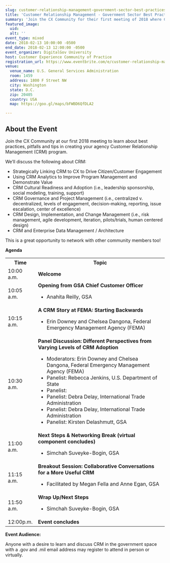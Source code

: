 ```yaml
---
slug: customer-relationship-management-government-sector-best-practices-pitfalls-tips
title: 'Customer Relationship Management - Government Sector Best Practices, Pitfalls and Tips'
summary: 'Join the CX Community for their first meeting of 2018 where CRM in government will be discussed&#46;'
featured_image:
  uid:
  alt: ''
event_type: mixed
date: 2018-02-13 10:00:00 -0500
end_date: 2018-02-13 12:00:00 -0500
event_organizer: DigitalGov University
host: Customer Experience Community of Practice
registration_url: https://www.eventbrite.com/e/customer-relationship-management-government-sector-best-practices-pitfalls-and-tips-registration-42687953819
venue:
  venue_name: U.S. General Services Administration
  room: 1459
  address: 1800 F Street NW
  city: Washington
  state: D.C.
  zip: 20405
  country: USA
  map: https://goo.gl/maps/bFWBD6QfDLA2

---
```


## About the Event

Join the CX Community at our first 2018 meeting to learn about best practices, pitfalls and tips in creating your agency Customer Relationship Management (CRM) program.

We’ll discuss the following about CRM:

- Strategically Linking CRM to CX to Drive Citizen/Customer Engagement
- Using CRM Analytics to Improve Program Management and Demonstrate Value
- CRM Cultural Readiness and Adoption (i.e., leadership sponsorship, social modeling, training, support)
- CRM Governance and Project Management (i.e., centralized v. decentralized, levels of engagement, decision-making, reporting, issue escalation, center of excellence)
- CRM Design, Implementation, and Change Management (i.e., risk management, agile development, iteration, pilots/trials, human centered design)
- CRM and Enterprise Data Management / Architecture

This is a great opportunity to network with other community members too!

**Agenda**

<table>
  <tr>
    <th>Time</th>
    <th>Topic</th>
  </tr>
  <tr>
    <td>10:00 a.m.</td>
    <td><strong>Welcome</strong></td>
  </tr>
  <tr>
    <td>10:05 a.m.</td>
    <td><strong>Opening from GSA Chief Customer Officer</strong><ul><li>Anahita Reilly, GSA</li></ul></td>
  </tr>
  <tr>
    <td>10:15 a.m.</td>
    <td><strong>A CRM Story at FEMA: Starting Backwards</strong><ul><li>Erin Downey and Chelsea Dangona, Federal Emergency Management Agency (FEMA)</li></ul</td>
  </tr>
  <tr>
    <td>10:30 a.m.</td>
    <td><strong>Panel Discussion: Different Perspectives from Varying Levels of CRM Adoption</strong><ul><li>Moderators: Erin Downey and Chelsea Dangona, Federal Emergency Management Agency (FEMA)</li><li> Panelist: Rebecca Jenkins, U.S. Department of State</li><li>Panelist: </li><li>Panelist: Debra Delay, International Trade Administration</li><li>Panelist: Debra Delay, International Trade Administration</li><li>Panelist: Kirsten Delashmutt, GSA</li></ul></td>
  </tr>
  <tr>
    <td>11:00 a.m.</td>
    <td><strong>Next Steps & Networking Break (virtual component concludes)</strong><ul><li>Simchah Suveyke-Bogin, GSA</li></ul></td>
  </tr>
  <tr>
    <td>11:15 a.m.</td>
    <td><strong>Breakout Session: Collaborative Conversations for a More Useful CRM</strong><ul><li>Facilitated by Megan Fella and Anne Egan, GSA</li></ul></td>
  </tr>
  <tr>
    <td>11:50 a.m.</td>
    <td><strong>Wrap Up/Next Steps</strong><ul><li>Simchah Suveyke-Bogin, GSA</li></ul>
  </tr>
   <tr>
    <td>12:00p.m.</td>
    <td><strong>Event concludes</strong></td>
  </tr>
</table>

**Event Audience:**

Anyone with a desire to learn and discuss CRM in the government space with a .gov and .mil email address may register to attend in person or virtually.
